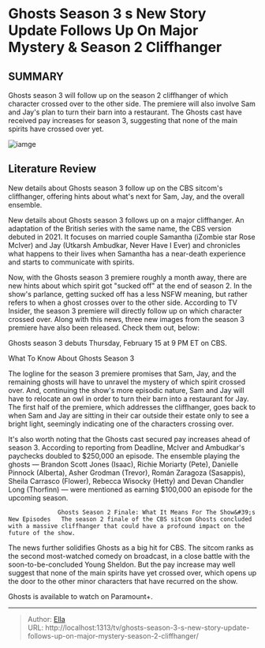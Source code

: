 # Ghosts Season 3 s New Story Update Follows Up On Major Mystery &amp; Season 2 Cliffhanger


## SUMMARY 



  Ghosts season 3 will follow up on the season 2 cliffhanger of which character crossed over to the other side.   The premiere will also involve Sam and Jay&#39;s plan to turn their barn into a restaurant.   The Ghosts cast have received pay increases for season 3, suggesting that none of the main spirits have crossed over yet.  

![iamge](https://static1.srcdn.com/wordpress/wp-content/uploads/2024/01/sam-and-jay-in-the-ghosts-season-2-finale.jpg)

## Literature Review
New details about Ghosts season 3 follow up on the CBS sitcom&#39;s cliffhanger, offering hints about what&#39;s next for Sam, Jay, and the overall ensemble.




New details about Ghosts season 3 follows up on a major cliffhanger. An adaptation of the British series with the same name, the CBS version debuted in 2021. It focuses on married couple Samantha (iZombie star Rose McIver) and Jay (Utkarsh Ambudkar, Never Have I Ever) and chronicles what happens to their lives when Samantha has a near-death experience and starts to communicate with spirits.




Now, with the Ghosts season 3 premiere roughly a month away, there are new hints about which spirit got &#34;sucked off&#34; at the end of season 2. In the show&#39;s parlance, getting sucked off has a less NSFW meaning, but rather refers to when a ghost crosses over to the other side. According to TV Insider, the season 3 premiere will directly follow up on which character crossed over. Along with this news, three new images from the season 3 premiere have also been released. Check them out, below:

         



Ghosts season 3 debuts Thursday, February 15 at 9 PM ET on CBS.





 What To Know About Ghosts Season 3 
          




The logline for the season 3 premiere promises that Sam, Jay, and the remaining ghosts will have to unravel the mystery of which spirit crossed over. And, continuing the show&#39;s more episodic nature, Sam and Jay will have to relocate an owl in order to turn their barn into a restaurant for Jay. The first half of the premiere, which addresses the cliffhanger, goes back to when Sam and Jay are sitting in their car outside their estate only to see a bright light, seemingly indicating one of the characters crossing over.

It&#39;s also worth noting that the Ghosts cast secured pay increases ahead of season 3. According to reporting from Deadline, McIver and Ambudkar&#39;s paychecks doubled to $250,000 an episode. The ensemble playing the ghosts — Brandon Scott Jones (Isaac), Richie Moriarty (Pete), Danielle Pinnock (Alberta), Asher Grodman (Trevor), Román Zaragoza (Sasappis), Sheila Carrasco (Flower), Rebecca Wisocky (Hetty) and Devan Chandler Long (Thorfinn) — were mentioned as earning $100,000 an episode for the upcoming season.




                  Ghosts Season 2 Finale: What It Means For The Show&#39;s New Episodes   The season 2 finale of the CBS sitcom Ghosts concluded with a massive cliffhanger that could have a profound impact on the future of the show.    

The news further solidifies Ghosts as a big hit for CBS. The sitcom ranks as the second most-watched comedy on broadcast, in a close battle with the soon-to-be-concluded Young Sheldon. But the pay increase may well suggest that none of the main spirits have yet crossed over, which opens up the door to the other minor characters that have recurred on the show.



Ghosts is available to watch on Paramount&#43;.






---

> Author: [Ella](https://instagram.hk.cn/)  
> URL: http://localhost:1313/tv/ghosts-season-3-s-new-story-update-follows-up-on-major-mystery-season-2-cliffhanger/  


